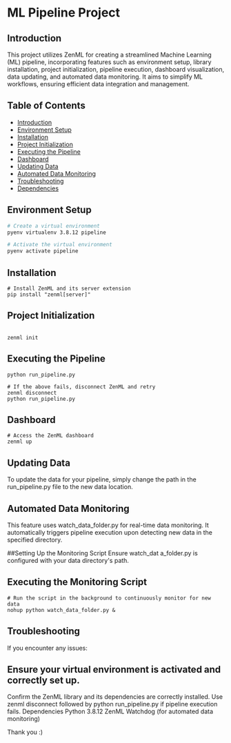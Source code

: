 # ML Pipeline Project

## Introduction

This project utilizes ZenML for creating a streamlined Machine Learning (ML) pipeline, incorporating features such as environment setup, library installation, project initialization, pipeline execution, dashboard visualization, data updating, and automated data monitoring. It aims to simplify ML workflows, ensuring efficient data integration and management.

## Table of Contents

- [Introduction](#introduction)
- [Environment Setup](#environment-setup)
- [Installation](#installation)
- [Project Initialization](#project-initialization)
- [Executing the Pipeline](#executing-the-pipeline)
- [Dashboard](#dashboard)
- [Updating Data](#updating-data)
- [Automated Data Monitoring](#automated-data-monitoring)
- [Troubleshooting](#troubleshooting)
- [Dependencies](#dependencies)

## Environment Setup

```bash
# Create a virtual environment
pyenv virtualenv 3.8.12 pipeline

# Activate the virtual environment
pyenv activate pipeline
````


## Installation

```
# Install ZenML and its server extension
pip install "zenml[server]"
```

## Project Initialization


```

zenml init 
```

## Executing the Pipeline


```
python run_pipeline.py

# If the above fails, disconnect ZenML and retry
zenml disconnect
python run_pipeline.py
```

## Dashboard

```
# Access the ZenML dashboard
zenml up
```

## Updating Data
To update the data for your pipeline, simply change the path in the run_pipeline.py file to the new data location.

## Automated Data Monitoring
This feature uses watch_data_folder.py for real-time data monitoring. It automatically triggers pipeline execution upon detecting new data in the specified directory.

##Setting Up the Monitoring Script
Ensure watch_dat a_folder.py is configured with your data directory's path.


## Executing the Monitoring Script

```
# Run the script in the background to continuously monitor for new data
nohup python watch_data_folder.py &

```

## Troubleshooting
If you encounter any issues:

## Ensure your virtual environment is activated and correctly set up.
Confirm the ZenML library and its dependencies are correctly installed.
Use zenml disconnect followed by python run_pipeline.py if pipeline execution fails.
Dependencies
Python 3.8.12
ZenML
Watchdog (for automated data monitoring)

Thank you :) 
